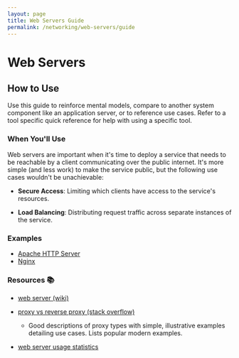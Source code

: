 ```yaml
---
layout: page
title: Web Servers Guide
permalink: /networking/web-servers/guide
---
```


# Web Servers

## How to Use

Use this guide to reinforce mental models, compare to another system component
like an application server, or to reference use cases. Refer to a tool specific
quick reference for help with using a specific tool.

### When You'll Use

Web servers are important when it's time to deploy a service that needs to be
reachable by a client communicating over the public internet. It's more
simple (and less work) to make the service public, but the following use cases
wouldn't be unachievable:

- **Secure Access**: Limiting which clients have access to the service's resources.

- **Load Balancing**: Distributing request traffic across separate instances of
the service.

### Examples
<!-- TODO: add usage statistics image -->
- [Apache HTTP Server](https://en.wikipedia.org/wiki/Apache_HTTP_Server)
- [Nginx](https://en.wikipedia.org/wiki/Nginx)

### Resources 📚

- [web server (wiki)](https://en.wikipedia.org/wiki/Web_server)

- [proxy vs reverse proxy (stack overflow)](https://stackoverflow.com/questions/224664/whats-the-difference-between-a-proxy-server-and-a-reverse-proxy-server/366212#366212)
  - Good descriptions of proxy types with simple, illustrative examples
    detailing use cases. Lists popular modern examples.

- [web server usage statistics](https://w3techs.com/technologies/overview/web_server)